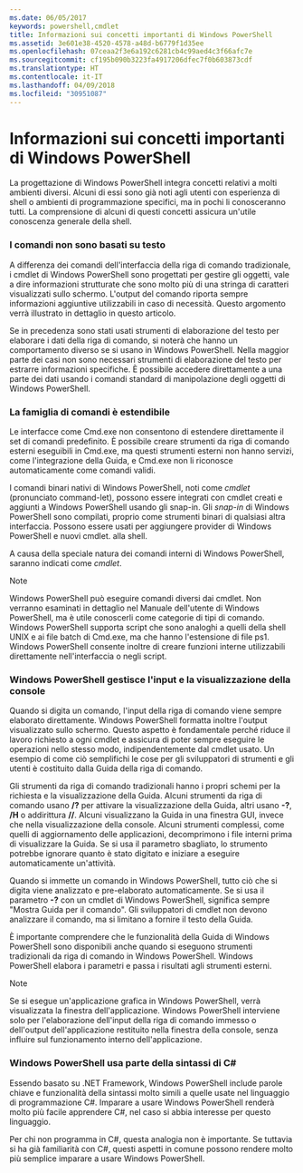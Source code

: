 ```yaml
---
ms.date: 06/05/2017
keywords: powershell,cmdlet
title: Informazioni sui concetti importanti di Windows PowerShell
ms.assetid: 3e601e38-4520-4578-a48d-b6779f1d35ee
ms.openlocfilehash: 07ceaa2f3e6a192c6281cb4c99aed4c3f66afc7e
ms.sourcegitcommit: cf195b090b3223fa4917206dfec7f0b603873cdf
ms.translationtype: HT
ms.contentlocale: it-IT
ms.lasthandoff: 04/09/2018
ms.locfileid: "30951087"
---
```

# <a name="understanding-important-windows-powershell-concepts"></a>Informazioni sui concetti importanti di Windows PowerShell
La progettazione di Windows PowerShell integra concetti relativi a molti ambienti diversi. Alcuni di essi sono già noti agli utenti con esperienza di shell o ambienti di programmazione specifici, ma in pochi li conosceranno tutti. La comprensione di alcuni di questi concetti assicura un'utile conoscenza generale della shell.

### <a name="commands-are-not-text-based"></a>I comandi non sono basati su testo
A differenza dei comandi dell'interfaccia della riga di comando tradizionale, i cmdlet di Windows PowerShell sono progettati per gestire gli oggetti, vale a dire informazioni strutturate che sono molto più di una stringa di caratteri visualizzati sullo schermo. L'output del comando riporta sempre informazioni aggiuntive utilizzabili in caso di necessità. Questo argomento verrà illustrato in dettaglio in questo articolo.

Se in precedenza sono stati usati strumenti di elaborazione del testo per elaborare i dati della riga di comando, si noterà che hanno un comportamento diverso se si usano in Windows PowerShell. Nella maggior parte dei casi non sono necessari strumenti di elaborazione del testo per estrarre informazioni specifiche. È possibile accedere direttamente a una parte dei dati usando i comandi standard di manipolazione degli oggetti di Windows PowerShell.

### <a name="the-command-family-is-extensible"></a>La famiglia di comandi è estendibile
Le interfacce come Cmd.exe non consentono di estendere direttamente il set di comandi predefinito. È possibile creare strumenti da riga di comando esterni eseguibili in Cmd.exe, ma questi strumenti esterni non hanno servizi, come l'integrazione della Guida, e Cmd.exe non li riconosce automaticamente come comandi validi.

I comandi binari nativi di Windows PowerShell, noti come *cmdlet* (pronunciato command-let), possono essere integrati con cmdlet creati e aggiunti a Windows PowerShell usando gli snap-in. Gli *snap-in* di Windows PowerShell sono compilati, proprio come strumenti binari di qualsiasi altra interfaccia. Possono essere usati per aggiungere provider di Windows PowerShell e nuovi cmdlet. alla shell.

A causa della speciale natura dei comandi interni di Windows PowerShell, saranno indicati come *cmdlet*.

> [!NOTE]
> Windows PowerShell può eseguire comandi diversi dai cmdlet. Non verranno esaminati in dettaglio nel Manuale dell'utente di Windows PowerShell, ma è utile conoscerli come categorie di tipi di comando. Windows PowerShell supporta script che sono analoghi a quelli della shell UNIX e ai file batch di Cmd.exe, ma che hanno l'estensione di file ps1. Windows PowerShell consente inoltre di creare funzioni interne utilizzabili direttamente nell'interfaccia o negli script.

### <a name="windows-powershell-handles-console-input-and-display"></a>Windows PowerShell gestisce l'input e la visualizzazione della console
Quando si digita un comando, l'input della riga di comando viene sempre elaborato direttamente. Windows PowerShell formatta inoltre l'output visualizzato sullo schermo. Questo aspetto è fondamentale perché riduce il lavoro richiesto a ogni cmdlet e assicura di poter sempre eseguire le operazioni nello stesso modo, indipendentemente dal cmdlet usato. Un esempio di come ciò semplifichi le cose per gli sviluppatori di strumenti e gli utenti è costituito dalla Guida della riga di comando.

Gli strumenti da riga di comando tradizionali hanno i propri schemi per la richiesta e la visualizzazione della Guida. Alcuni strumenti da riga di comando usano **/?** per attivare la visualizzazione della Guida, altri usano **-?**, **/H** o addirittura **//**. Alcuni visualizzano la Guida in una finestra GUI, invece che nella visualizzazione della console. Alcuni strumenti complessi, come quelli di aggiornamento delle applicazioni, decomprimono i file interni prima di visualizzare la Guida. Se si usa il parametro sbagliato, lo strumento potrebbe ignorare quanto è stato digitato e iniziare a eseguire automaticamente un'attività.

Quando si immette un comando in Windows PowerShell, tutto ciò che si digita viene analizzato e pre-elaborato automaticamente. Se si usa il parametro **-?** con un cmdlet di Windows PowerShell, significa sempre "Mostra Guida per il comando". Gli sviluppatori di cmdlet non devono analizzare il comando, ma si limitano a fornire il testo della Guida.

È importante comprendere che le funzionalità della Guida di Windows PowerShell sono disponibili anche quando si eseguono strumenti tradizionali da riga di comando in Windows PowerShell. Windows PowerShell elabora i parametri e passa i risultati agli strumenti esterni.

> [!NOTE]
> Se si esegue un'applicazione grafica in Windows PowerShell, verrà visualizzata la finestra dell'applicazione. Windows PowerShell interviene solo per l'elaborazione dell'input della riga di comando immesso o dell'output dell'applicazione restituito nella finestra della console, senza influire sul funzionamento interno dell'applicazione.

### <a name="windows-powershell-uses-some-c-syntax"></a>Windows PowerShell usa parte della sintassi di C#
Essendo basato su .NET Framework, Windows PowerShell include parole chiave e funzionalità della sintassi molto simili a quelle usate nel linguaggio di programmazione C#. Imparare a usare Windows PowerShell renderà molto più facile apprendere C#, nel caso si abbia interesse per questo linguaggio.

Per chi non programma in C#, questa analogia non è importante. Se tuttavia si ha già familiarità con C#, questi aspetti in comune possono rendere molto più semplice imparare a usare Windows PowerShell.